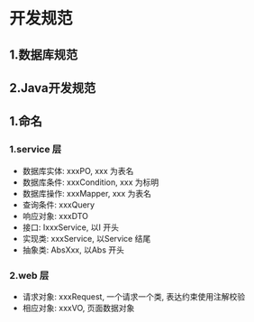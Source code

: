 # 开发规范

## 1.数据库规范

## 2.Java开发规范


## 1.命名

### 1.service 层
* 数据库实体: xxxPO, xxx 为表名
* 数据库条件: xxxCondition, xxx 为标明
* 数据库操作: xxxMapper, xxx 为表名
* 查询条件: xxxQuery
* 响应对象: xxxDTO
* 接口: IxxxService, 以I 开头
* 实现类: xxxService, 以Service 结尾
* 抽象类: AbsXxx, 以Abs 开头

### 2.web 层
* 请求对象: xxxRequest, 一个请求一个类, 表达约束使用注解校验
* 相应对象: xxxVO, 页面数据对象


